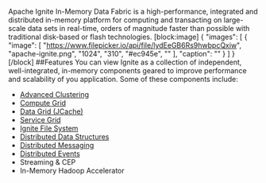 Apache Ignite In-Memory Data Fabric is a high-performance, integrated and distributed in-memory platform for computing and transacting on large-scale data sets in real-time, orders of magnitude faster than possible with traditional disk-based or flash technologies.
[block:image]
{
  "images": [
    {
      "image": [
        "https://www.filepicker.io/api/file/lydEeGB6Rs9hwbpcQxiw",
        "apache-ignite.png",
        "1024",
        "310",
        "#ec945e",
        ""
      ],
      "caption": ""
    }
  ]
}
[/block]
##Features
You can view Ignite as a collection of independent, well-integrated, in-memory components geared to improve performance and scalability of you application. Some of these components include:

  * [Advanced Clustering](doc:cluster)
  * [Compute Grid](doc:compute-grid) 
  * [Data Grid (JCache)](doc:data-grid) 
  * [Service Grid](doc:service-grid)
  * [Ignite File System](doc:igfs)
  * [Distributed Data Structures](doc:queue-and-set) 
  * [Distributed Messaging](doc:messaging) 
  * [Distributed Events](doc:events) 
  * Streaming & CEP
  * In-Memory Hadoop Accelerator